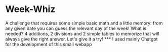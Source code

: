 # Week-Whiz
A challenge that requires some simple basic math and a little memory: from any given date you can guess the relevant day of the week! What is needed? 4 additions, 2 divisions and 2 simple tables to memorize that will always give the right answer. Let's give it a try! *** I used mainly Chatgpt for the development of this small webapp
